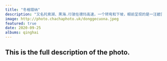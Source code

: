 ```yaml
---
title: "冬格错纳"
description: "又名托索湖、黑海.行驶在德玛高速，一个转弯和下坡，眼前呈现的是一汪碧蓝的湖水，在雪山的映照下美丽无比。这条高速可以很方便的停车走到湖边，欣赏这红色的黄色的植被、海鸥等。"
image: http://photo.chachaphoto.uk/donggecuona.jpeg
featured: true
date: 2020-09-25
albums: qinghai
---
```


## This is the full description of the photo.

